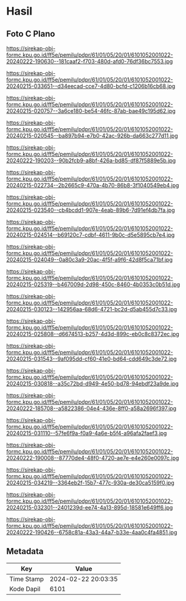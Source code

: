 # Hasil

## Foto C Plano

https://sirekap-obj-formc.kpu.go.id/ff5e/pemilu/pdpr/61/01/05/20/01/6101052001022-20240222-190630--181caaf2-f703-480d-afd0-76df36bc7553.jpg

https://sirekap-obj-formc.kpu.go.id/ff5e/pemilu/pdpr/61/01/05/20/01/6101052001022-20240215-033651--d34eecad-cce7-4d80-bcfd-c1206b16cb68.jpg

https://sirekap-obj-formc.kpu.go.id/ff5e/pemilu/pdpr/61/01/05/20/01/6101052001022-20240215-020757--3a6ce180-be54-46fc-87ab-bae49c195d62.jpg

https://sirekap-obj-formc.kpu.go.id/ff5e/pemilu/pdpr/61/01/05/20/01/6101052001022-20240215-020545--ba897b94-e7b0-42ac-926b-da663c277d11.jpg

https://sirekap-obj-formc.kpu.go.id/ff5e/pemilu/pdpr/61/01/05/20/01/6101052001022-20240222-190203--90b2fcb9-a8bf-426a-bd85-df87f5889e5b.jpg

https://sirekap-obj-formc.kpu.go.id/ff5e/pemilu/pdpr/61/01/05/20/01/6101052001022-20240215-022734--2b2665c9-470a-4b70-86b8-3f1040549eb4.jpg

https://sirekap-obj-formc.kpu.go.id/ff5e/pemilu/pdpr/61/01/05/20/01/6101052001022-20240215-023540--cb4bcdd1-907e-4eab-89b6-7d91ef4db7fa.jpg

https://sirekap-obj-formc.kpu.go.id/ff5e/pemilu/pdpr/61/01/05/20/01/6101052001022-20240215-024514--b69120c7-cdbf-4611-9b0c-d5e5895cb7e4.jpg

https://sirekap-obj-formc.kpu.go.id/ff5e/pemilu/pdpr/61/01/05/20/01/6101052001022-20240215-024049--0a80c3a9-20ac-4f5f-a9f6-42d8f5ca71bf.jpg

https://sirekap-obj-formc.kpu.go.id/ff5e/pemilu/pdpr/61/01/05/20/01/6101052001022-20240215-025319--b467009d-2d98-450c-8460-4b0353c0b51d.jpg

https://sirekap-obj-formc.kpu.go.id/ff5e/pemilu/pdpr/61/01/05/20/01/6101052001022-20240215-030123--142956aa-68d6-4721-bc2d-d5ab455d7c33.jpg

https://sirekap-obj-formc.kpu.go.id/ff5e/pemilu/pdpr/61/01/05/20/01/6101052001022-20240215-025808--d6674513-b257-4d3d-899c-eb0c8c8372ec.jpg

https://sirekap-obj-formc.kpu.go.id/ff5e/pemilu/pdpr/61/01/05/20/01/6101052001022-20240215-031543--9af095dd-cf60-41e0-bd64-cdd649c3de72.jpg

https://sirekap-obj-formc.kpu.go.id/ff5e/pemilu/pdpr/61/01/05/20/01/6101052001022-20240215-030818--a35c72bd-d949-4e50-bd78-94ebdf23a9de.jpg

https://sirekap-obj-formc.kpu.go.id/ff5e/pemilu/pdpr/61/01/05/20/01/6101052001022-20240222-185708--a5822386-04e4-436e-8ff0-a58a2696f397.jpg

https://sirekap-obj-formc.kpu.go.id/ff5e/pemilu/pdpr/61/01/05/20/01/6101052001022-20240215-031110--57fe6f9a-f0a9-4a6e-b5f4-a96afa2faef3.jpg

https://sirekap-obj-formc.kpu.go.id/ff5e/pemilu/pdpr/61/01/05/20/01/6101052001022-20240222-190008--87770de4-48f0-4720-ae7e-e4e260e0097c.jpg

https://sirekap-obj-formc.kpu.go.id/ff5e/pemilu/pdpr/61/01/05/20/01/6101052001022-20240215-034219--3364eb2f-15b7-477c-930a-de30ca5159f0.jpg

https://sirekap-obj-formc.kpu.go.id/ff5e/pemilu/pdpr/61/01/05/20/01/6101052001022-20240215-032301--2401239d-ee74-4a13-895d-18581e649ff6.jpg

https://sirekap-obj-formc.kpu.go.id/ff5e/pemilu/pdpr/61/01/05/20/01/6101052001022-20240222-190426--6758c81a-43a3-44a7-b33e-4aa0c4fa4851.jpg


## Metadata

| Key        | Value               |
| ---------- | ------------------- |
| Time Stamp | 2024-02-22 20:03:35 |
| Kode Dapil | 6101                |



